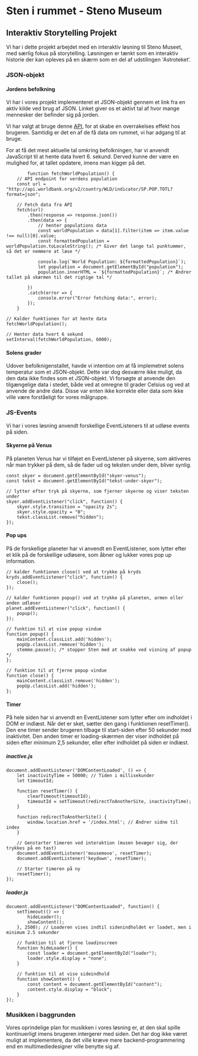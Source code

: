 # Sten i rummet - Steno Museum
## Interaktiv Storytelling Projekt

Vi har i dette projekt arbejdet med en interaktiv løsning til Steno Museet, med særlig fokus på storytelling. Løsningen er tænkt som en interaktiv historie der kan opleves på en skærm som en del af udstilingen 'Astroteket'.

### JSON-objekt

#### Jordens befolkning
Vi har i vores projekt implementeret et JSON-objekt gennem et link fra en aktiv kilde ved brug af JSON. 
Linket giver os et aktivt tal af hvor mange mennesker der befinder sig på jorden. 

Vi har valgt at bruge denne [API](http://api.worldbank.org/v2/country/WLD/indicator/SP.POP.TOTL?format=json), for at skabe en overrakelses effekt hos brugeren. Samtidig er det en af de få data om rummet, vi har adgang til at bruge.

For at få det mest aktuelle tal omkring befolkningen, har vi anvendt JavaScript til at hente data hvert 6. sekund. Derved kunne der være en mulighed for, at tallet opdatere, imens man kigger på det.

            function fetchWorldPopulation() {
        // API endpoint for verdens population
        const url = "http://api.worldbank.org/v2/country/WLD/indicator/SP.POP.TOTL?format=json";

        // Fetch data fra API
        fetch(url)
            .then(response => response.json())
            .then(data => {
                // henter populations data
                const worldPopulation = data[1].filter(item => item.value !== null)[0].value;
                const formattedPopulation = worldPopulation.toLocaleString(); /* Giver det lange tal punktummer, så det er nemmere at læse */

                console.log(`World Population: ${formattedPopulation}`);
                let population = document.getElementById("population");
                population.innerHTML = `${formattedPopulation}`; /* Ændrer tallet på skærmen til det rigtige tal */

            })
            .catch(error => {
                console.error("Error fetching data:", error);
            }); 
        }

    // Kalder funktionen for at hente data
    fetchWorldPopulation();

    // Henter data hvert 6 sekund
    setInterval(fetchWorldPopulation, 6000);

#### Solens grader
Udover befolknigenstallet, havde vi intention om at få implemetret solens temperatur som et JSON-objekt. Dette var dog desværre ikke muligt, da den data ikke findes som et JSON-objekt. Vi forsøgte at anvende den tilgængelige data i stedet, både ved at omregne til grader Celsius og ved at anvende de andre data. Disse var enten ikke korrekte eller data som ikke ville være forståeligt for vores målgruppe.



### JS-Events
Vi har i vores løsning anvendt forskellige EventListeners til at udløse events på siden.

#### Skyerne på Venus
På planeten Venus har vi tilføjet en EventListener på skyerne, som aktiveres når man trykker på dem, så de fader ud og teksten under dem, bliver synlig.

    const skyer = document.getElementById("skyer-venus");
    const tekst = document.getElementById("tekst-under-skyer");

    // lytter efter tryk på skyerne, som fjerner skyerne og viser teksten under
    skyer.addEventListener("click", function() {
        skyer.style.transition = "opacity 2s";
        skyer.style.opacity = "0";
        tekst.classList.remove("hidden");
    });

#### Pop ups
På de forskellige planeter har vi anvendt en EventListener, som lytter efter et klik på de forskellige udløsere, som åbner og lukker vores pop up information.

    // kalder funktionen close() ved at trykke på kryds
    kryds.addEventListener("click", function() {
        close();
    });

    // kalder funktionen popup() ved at trykke på planeten, armen eller anden udløser
    planet.addEventListener("click", function() {
        popup();
    });

    // funktion til at vise popup vindue
    function popup() {
        mainContent.classList.add('hidden');
        popUp.classList.remove('hidden');
        stemme.pause(); /* stopper Sten med at snakke ved visning af popup */
    };

    // funktion til at fjerne popup vindue
    function close() {
        mainContent.classList.remove('hidden');
        popUp.classList.add('hidden');
    };

#### Timer
På hele siden har vi anvendt en EventListener som lytter efter om indholdet i DOM er indlæst. Når det er sket, sætter den gang i funktionen resetTimer(). Den ene timer sender brugeren tilbage til start-siden efter 50 sekunder med inaktivitet. Den anden timer er loading-skærmen der viser indholdet på siden efter minimum 2,5 sekunder, eller efter indholdet på siden er indlæst.

##### inactive.js

    document.addEventListener('DOMContentLoaded', () => {
        let inactivityTime = 50000; // Tiden i millisekunder
        let timeoutId;

        function resetTimer() {
            clearTimeout(timeoutId);
            timeoutId = setTimeout(redirectToAnotherSite, inactivityTime);
        }

        function redirectToAnotherSite() {
            window.location.href = '/index.html'; // Ændrer sidne til index
        }

        // Genstarter timeren ved interaktion (musen bevæger sig, der trykkes på en tast)
        document.addEventListener('mousemove', resetTimer);
        document.addEventListener('keydown', resetTimer);

        // Starter timeren på ny
        resetTimer();
    });

##### loader.js

    document.addEventListener("DOMContentLoaded", function() {
        setTimeout(() => {
            hideLoader();
            showContent();
        }, 2500); // Loaderen vises indtil sidenindholdet er loadet, men i minimum 2.5 sekunder

        // funktion til at fjerne loadinscreen
        function hideLoader() { 
            const loader = document.getElementById("loader");
            loader.style.display = "none";
        }

        // funktion til at vise sideindhold
        function showContent() {
            const content = document.getElementById("content");
            content.style.display = "block";
        }
    });
    


### Musikken i baggrunden

Vores oprindelige plan for musikken i vores løsning er, at den skal spille kontinuerligt imens brugeren intergerer med siden. Det har dog ikke været muligt at implementere, da det ville kræve mere backend-programmering end en multimediedesigner ville benytte sig af.
